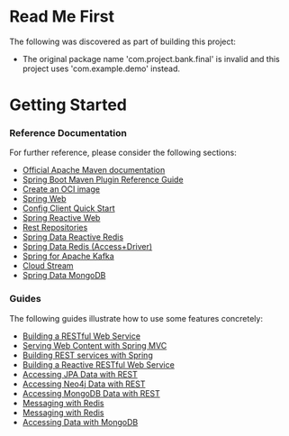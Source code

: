 # Read Me First
The following was discovered as part of building this project:

* The original package name 'com.project.bank.final' is invalid and this project uses 'com.example.demo' instead.

# Getting Started

### Reference Documentation
For further reference, please consider the following sections:

* [Official Apache Maven documentation](https://maven.apache.org/guides/index.html)
* [Spring Boot Maven Plugin Reference Guide](https://docs.spring.io/spring-boot/docs/2.7.2/maven-plugin/reference/html/)
* [Create an OCI image](https://docs.spring.io/spring-boot/docs/2.7.2/maven-plugin/reference/html/#build-image)
* [Spring Web](https://docs.spring.io/spring-boot/docs/2.7.2/reference/htmlsingle/#web)
* [Config Client Quick Start](https://docs.spring.io/spring-cloud-config/docs/current/reference/html/#_client_side_usage)
* [Spring Reactive Web](https://docs.spring.io/spring-boot/docs/2.7.2/reference/htmlsingle/#web.reactive)
* [Rest Repositories](https://docs.spring.io/spring-boot/docs/2.7.2/reference/htmlsingle/#howto.data-access.exposing-spring-data-repositories-as-rest)
* [Spring Data Reactive Redis](https://docs.spring.io/spring-boot/docs/2.7.2/reference/htmlsingle/#data.nosql.redis)
* [Spring Data Redis (Access+Driver)](https://docs.spring.io/spring-boot/docs/2.7.2/reference/htmlsingle/#data.nosql.redis)
* [Spring for Apache Kafka](https://docs.spring.io/spring-boot/docs/2.7.2/reference/htmlsingle/#messaging.kafka)
* [Cloud Stream](https://docs.spring.io/spring-cloud-stream/docs/current/reference/html/spring-cloud-stream.html#spring-cloud-stream-overview-introducing)
* [Spring Data MongoDB](https://docs.spring.io/spring-boot/docs/2.7.2/reference/htmlsingle/#data.nosql.mongodb)

### Guides
The following guides illustrate how to use some features concretely:

* [Building a RESTful Web Service](https://spring.io/guides/gs/rest-service/)
* [Serving Web Content with Spring MVC](https://spring.io/guides/gs/serving-web-content/)
* [Building REST services with Spring](https://spring.io/guides/tutorials/rest/)
* [Building a Reactive RESTful Web Service](https://spring.io/guides/gs/reactive-rest-service/)
* [Accessing JPA Data with REST](https://spring.io/guides/gs/accessing-data-rest/)
* [Accessing Neo4j Data with REST](https://spring.io/guides/gs/accessing-neo4j-data-rest/)
* [Accessing MongoDB Data with REST](https://spring.io/guides/gs/accessing-mongodb-data-rest/)
* [Messaging with Redis](https://spring.io/guides/gs/messaging-redis/)
* [Messaging with Redis](https://spring.io/guides/gs/messaging-redis/)
* [Accessing Data with MongoDB](https://spring.io/guides/gs/accessing-data-mongodb/)

